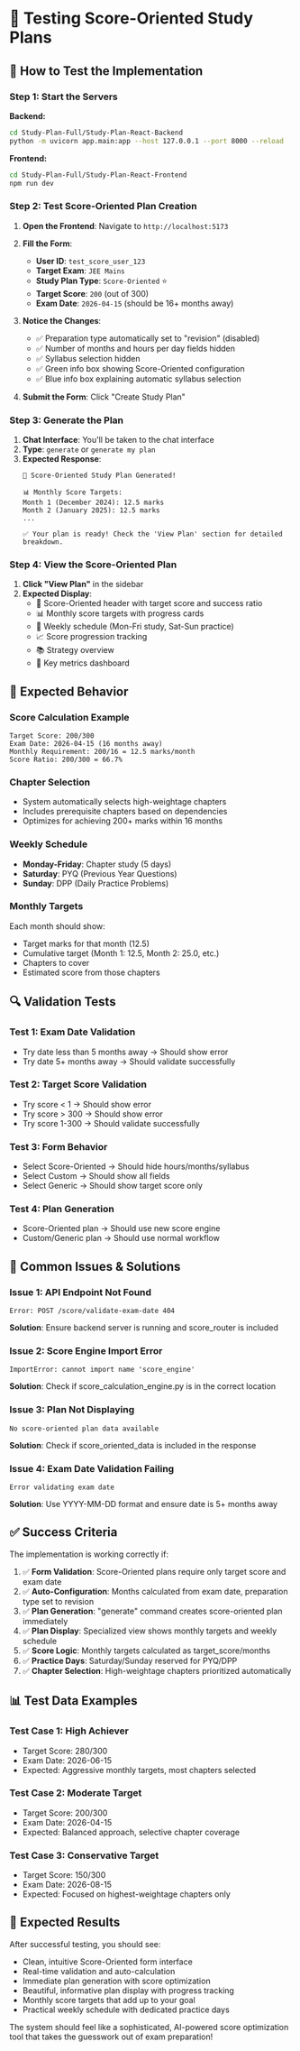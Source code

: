 # 🧪 Testing Score-Oriented Study Plans

## 🚀 **How to Test the Implementation**

### **Step 1: Start the Servers**

**Backend:**
```bash
cd Study-Plan-Full/Study-Plan-React-Backend
python -m uvicorn app.main:app --host 127.0.0.1 --port 8000 --reload
```

**Frontend:**
```bash
cd Study-Plan-Full/Study-Plan-React-Frontend
npm run dev
```

### **Step 2: Test Score-Oriented Plan Creation**

1. **Open the Frontend**: Navigate to `http://localhost:5173`

2. **Fill the Form**:
   - **User ID**: `test_score_user_123`
   - **Target Exam**: `JEE Mains`
   - **Study Plan Type**: `Score-Oriented` ⭐
   - **Target Score**: `200` (out of 300)
   - **Exam Date**: `2026-04-15` (should be 16+ months away)

3. **Notice the Changes**:
   - ✅ Preparation type automatically set to "revision" (disabled)
   - ✅ Number of months and hours per day fields hidden
   - ✅ Syllabus selection hidden
   - ✅ Green info box showing Score-Oriented configuration
   - ✅ Blue info box explaining automatic syllabus selection

4. **Submit the Form**: Click "Create Study Plan"

### **Step 3: Generate the Plan**

1. **Chat Interface**: You'll be taken to the chat interface
2. **Type**: `generate` or `generate my plan`
3. **Expected Response**: 
   ```
   🎯 Score-Oriented Study Plan Generated!
   
   📊 Monthly Score Targets:
   Month 1 (December 2024): 12.5 marks
   Month 2 (January 2025): 12.5 marks
   ...
   
   ✅ Your plan is ready! Check the 'View Plan' section for detailed breakdown.
   ```

### **Step 4: View the Score-Oriented Plan**

1. **Click "View Plan"** in the sidebar
2. **Expected Display**:
   - 🎯 Score-Oriented header with target score and success ratio
   - 📊 Monthly score targets with progress cards
   - 📅 Weekly schedule (Mon-Fri study, Sat-Sun practice)
   - 📈 Score progression tracking
   - 📚 Strategy overview
   - 🔢 Key metrics dashboard

## 🎯 **Expected Behavior**

### **Score Calculation Example**
```
Target Score: 200/300
Exam Date: 2026-04-15 (16 months away)
Monthly Requirement: 200/16 = 12.5 marks/month
Score Ratio: 200/300 = 66.7%
```

### **Chapter Selection**
- System automatically selects high-weightage chapters
- Includes prerequisite chapters based on dependencies
- Optimizes for achieving 200+ marks within 16 months

### **Weekly Schedule**
- **Monday-Friday**: Chapter study (5 days)
- **Saturday**: PYQ (Previous Year Questions)
- **Sunday**: DPP (Daily Practice Problems)

### **Monthly Targets**
Each month should show:
- Target marks for that month (12.5)
- Cumulative target (Month 1: 12.5, Month 2: 25.0, etc.)
- Chapters to cover
- Estimated score from those chapters

## 🔍 **Validation Tests**

### **Test 1: Exam Date Validation**
- Try date less than 5 months away → Should show error
- Try date 5+ months away → Should validate successfully

### **Test 2: Target Score Validation**
- Try score < 1 → Should show error
- Try score > 300 → Should show error
- Try score 1-300 → Should validate successfully

### **Test 3: Form Behavior**
- Select Score-Oriented → Should hide hours/months/syllabus
- Select Custom → Should show all fields
- Select Generic → Should show target score only

### **Test 4: Plan Generation**
- Score-Oriented plan → Should use new score engine
- Custom/Generic plan → Should use normal workflow

## 🐛 **Common Issues & Solutions**

### **Issue 1: API Endpoint Not Found**
```
Error: POST /score/validate-exam-date 404
```
**Solution**: Ensure backend server is running and score_router is included

### **Issue 2: Score Engine Import Error**
```
ImportError: cannot import name 'score_engine'
```
**Solution**: Check if score_calculation_engine.py is in the correct location

### **Issue 3: Plan Not Displaying**
```
No score-oriented plan data available
```
**Solution**: Check if score_oriented_data is included in the response

### **Issue 4: Exam Date Validation Failing**
```
Error validating exam date
```
**Solution**: Use YYYY-MM-DD format and ensure date is 5+ months away

## ✅ **Success Criteria**

The implementation is working correctly if:

1. ✅ **Form Validation**: Score-Oriented plans require only target score and exam date
2. ✅ **Auto-Configuration**: Months calculated from exam date, preparation type set to revision
3. ✅ **Plan Generation**: "generate" command creates score-oriented plan immediately
4. ✅ **Plan Display**: Specialized view shows monthly targets and weekly schedule
5. ✅ **Score Logic**: Monthly targets calculated as target_score/months
6. ✅ **Practice Days**: Saturday/Sunday reserved for PYQ/DPP
7. ✅ **Chapter Selection**: High-weightage chapters prioritized automatically

## 📊 **Test Data Examples**

### **Test Case 1: High Achiever**
- Target Score: 280/300
- Exam Date: 2026-06-15
- Expected: Aggressive monthly targets, most chapters selected

### **Test Case 2: Moderate Target**
- Target Score: 200/300
- Exam Date: 2026-04-15
- Expected: Balanced approach, selective chapter coverage

### **Test Case 3: Conservative Target**
- Target Score: 150/300
- Exam Date: 2026-08-15
- Expected: Focused on highest-weightage chapters only

## 🎉 **Expected Results**

After successful testing, you should see:
- Clean, intuitive Score-Oriented form interface
- Real-time validation and auto-calculation
- Immediate plan generation with score optimization
- Beautiful, informative plan display with progress tracking
- Monthly score targets that add up to your goal
- Practical weekly schedule with dedicated practice days

The system should feel like a sophisticated, AI-powered score optimization tool that takes the guesswork out of exam preparation!